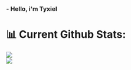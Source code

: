   ### - Hello, i'm Tyxiel

# 📊 Current Github Stats:


![](https://github-readme-stats.vercel.app/api/top-langs/?username=Tyxiel&theme=omni&hide_border=true&include_all_commits=true&count_private=false&layout=donut)
<br>
![](https://github-readme-stats.vercel.app/api?username=Tyxiel&theme=omni&hide_border=true&include_all_commits=true&count_private=false)
